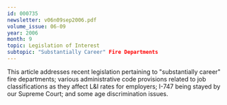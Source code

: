 ```yaml
---
id: 000735
newsletter: v06n09sep2006.pdf
volume_issue: 06-09
year: 2006
month: 9
topic: Legislation of Interest
subtopic: "Substantially Career" Fire Departments
---
```


This article addresses recent legislation pertaining to "substantially career" fire departments;  various administrative code provisions related to job classifications as they affect L&I rates for employers; I-747 being stayed by our Supreme Court; and some age discrimination issues.